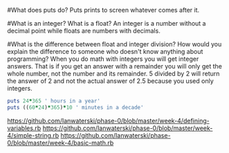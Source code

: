 #What does puts do?
Puts prints to screen whatever comes after it.

#What is an integer? What is a float?
An integer is a number without a decimal point while floats are numbers with decimals.

#What is the difference between float and integer division? How would you explain the difference to someone who doesn't know anything about programming?
When you do math with integers you will get integer answers. That is if you get an answer with a remainder you will only get the whole number, not the number and its remainder. 5 divided by 2 will return the answer of 2 and not the actual answer of 2.5 because you used only integers.

```ruby
puts 24*365 ' hours in a year'
puts ((60*24)*365)*10 ' minutes in a decade'
```

https://github.com/Ianwaterski/phase-0/blob/master/week-4/defining-variables.rb
https://github.com/Ianwaterski/phase-0/blob/master/week-4/simple-string.rb
https://github.com/Ianwaterski/phase-0/blob/master/week-4/basic-math.rb